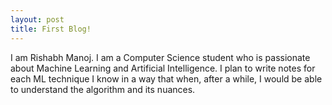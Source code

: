 ```yaml
---
layout: post
title: First Blog!
---
```


I am Rishabh Manoj. I am a Computer Science student who is passionate about Machine Learning and Artificial Intelligence. I plan to write notes for each ML technique I know in a way that when, after a while, I would be able to understand the algorithm and its nuances. 

